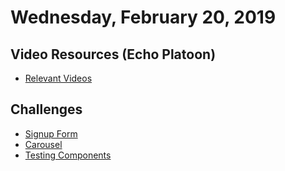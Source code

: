 Wednesday, February 20, 2019
=====================
## Video Resources (Echo Platoon)
* [Relevant Videos](https://www.youtube.com/watch?v=1i8d7BedU74&list=PLu0CiQ7bzwESe1sVzheSxtSc40OvYOK3Z)

Challenges
----------
* [Signup Form](https://github.com/hotelplatoon/signup-form)
* [Carousel](https://github.com/hotelplatoon/carousel)
* [Testing Components](https://github.com/hotelplatoon/testing-components)
